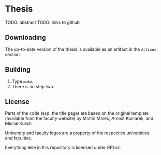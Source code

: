 # Thesis
TODO: abstract
TODO: links to github

## Downloading
The up-to-date version of the thesis is available as an artifact in the `Actions` section.

## Building
1. Type `make`.
2. There is no step two.

## License
Parts of the code (esp. the title page) are based on the original template (available from the faculty website) by Martin Mareš, Arnošt Komárek, and Michal Kulich.

University and faculty logos are a property of the respective universities and faculties.

Everything else in this repository is licensed under GPLv3.
